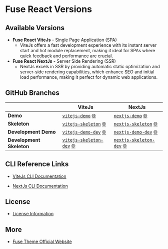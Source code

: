 
# Fuse React Versions
## Available Versions
- **Fuse React ViteJs** - Single Page Application (SPA)
  - ViteJs offers a fast development experience with its instant server start and hot module replacement, making it ideal for SPAs where quick feedback and performance are crucial.
- **Fuse React NextJs** - Server Side Rendering (SSR)
  - NextJs excels in SSR by providing automatic static optimization and server-side rendering capabilities, which enhance SEO and initial load performance, making it perfect for dynamic web applications.

## GitHub Branches

| | **ViteJs** | **NextJs** |
|---------|------|----------|
| **Demo** | [`vitejs-demo`](https://github.com/withinpixels/fuse-react/tree/vitejs-demo) [🌐](https://fuse-react-vitejs-demo.fusetheme.com) | [`nextjs-demo`](https://github.com/withinpixels/fuse-react/tree/nextjs-demo) [🌐](https://fuse-react-nextjs-demo.fusetheme.com) |
| **Skeleton** | [`vitejs-skeleton`](https://github.com/withinpixels/fuse-react/tree/vitejs-skeleton) [🌐](https://fuse-react-vitejs-skeleton.fusetheme.com) | [`nextjs-skeleton`](https://github.com/withinpixels/fuse-react/tree/nextjs-skeleton) [🌐](https://fuse-react-nextjs-skeleton.fusetheme.com) |
| **Development Demo** | [`vitejs-demo-dev`](https://github.com/withinpixels/fuse-react/tree/vitejs-demo-dev) [🌐](https://fuse-react-vitejs-demo-dev.fusetheme.com) | [`nextjs-demo-dev`](https://github.com/withinpixels/fuse-react/tree/nextjs-demo-dev) [🌐](https://fuse-react-nextjs-demo-dev.fusetheme.com) |
| **Development Skeleton** | [`vitejs-skeleton-dev`](https://github.com/withinpixels/fuse-react/tree/vitejs-skeleton-dev) [🌐](https://fuse-react-vitejs-skeleton-dev.fusetheme.com) | [`nextjs-skeleton-dev`](https://github.com/withinpixels/fuse-react/tree/nextjs-skeleton-dev) [🌐](https://fuse-react-nextjs-skeleton-dev.fusetheme.com) |


## CLI Reference Links

- [ViteJs CLI Documentation](https://vitejs.dev/guide/cli.html)

- [NextJs CLI Documentation](https://nextjs.org/docs/api-reference/cli)

## License

- [License Information](https://themeforest.net/licenses/terms/regular)

## More

- [Fuse Theme Official Website](https://fusetheme.com/)


